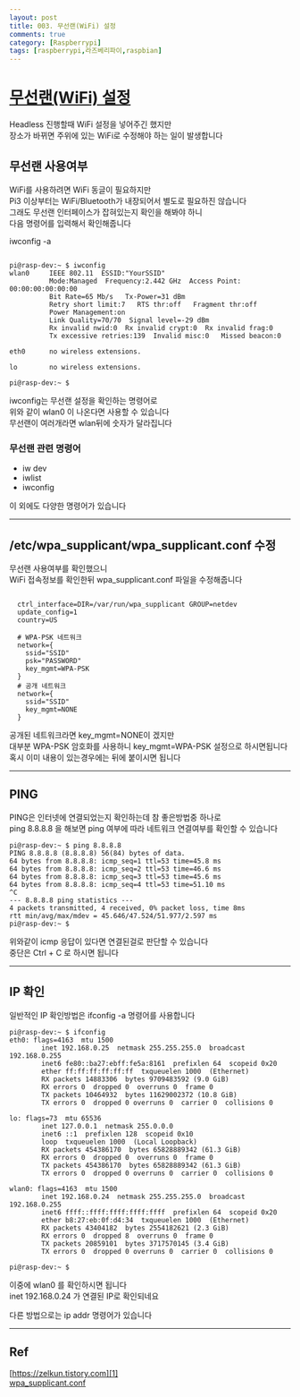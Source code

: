 ```yaml
---
layout: post
title: 003. 무선랜(WiFi) 설정
comments: true
category: [Raspberrypi]
tags: [raspberrypi,라즈베리파이,raspbian]
---
```


# [무선랜(WiFi) 설정][1]

Headless 진행할때 WiFi 설정을 넣어주긴 했지만  
장소가 바뀌면 주위에 있는 WiFi로 수정해야 하는 일이 발생합니다

## 무선랜 사용여부

WiFi를 사용하려면 WiFi 동글이 필요하지만  
Pi3 이상부터는 WiFi/Bluetooth가 내장되어서 별도로 필요하진 않습니다  
그래도 무선랜 인터페이스가 잡혀있는지 확인을 해봐야 하니  
다음 명령어를 입력해서 확인해줍니다  

iwconfig -a

<pre><code>
pi@rasp-dev:~ $ iwconfig
wlan0     IEEE 802.11  ESSID:"YourSSID"  
          Mode:Managed  Frequency:2.442 GHz  Access Point: 00:00:00:00:00:00   
          Bit Rate=65 Mb/s   Tx-Power=31 dBm   
          Retry short limit:7   RTS thr:off   Fragment thr:off
          Power Management:on
          Link Quality=70/70  Signal level=-29 dBm  
          Rx invalid nwid:0  Rx invalid crypt:0  Rx invalid frag:0
          Tx excessive retries:139  Invalid misc:0   Missed beacon:0

eth0      no wireless extensions.

lo        no wireless extensions.

pi@rasp-dev:~ $ 
</code></pre>

iwconfig는 무선랜 설정을 확인하는 명령어로  
위와 같이 wlan0 이 나온다면 사용할 수 있습니다  
무선랜이 여러개라면 wlan뒤에 숫자가 달라집니다

### 무선랜 관련 명령어

* iw dev
* iwlist 
* iwconfig  

이 외에도 다양한 명령어가 있습니다

---

## /etc/wpa_supplicant/wpa_supplicant.conf 수정

무선랜 사용여부를 확인했으니  
WiFi 접속정보를 확인한뒤 wpa_supplicant.conf 파일을 수정해줍니다

<pre><code>
  ctrl_interface=DIR=/var/run/wpa_supplicant GROUP=netdev
  update_config=1
  country=US
  
  # WPA-PSK 네트워크
  network={
    ssid="SSID"
    psk="PASSWORD"
    key_mgmt=WPA-PSK
  }
  # 공개 네트워크
  network={
    ssid="SSID"
    key_mgmt=NONE
  }
</code></pre>
공개된 네트워크라면 key_mgmt=NONE이 겠지만  
대부분 WPA-PSK 암호화를 사용하니 key_mgmt=WPA-PSK 설정으로 하시면됩니다  
혹시 이미 내용이 있는경우에는 뒤에 붙이시면 됩니다

---

## PING

PING은 인터넷에 연결되었는지 확인하는데 참 좋은방법중 하나로  
ping 8.8.8.8 을 해보면 ping 여부에 따라 네트워크 연결여부를 확인할 수 있습니다

<pre><code>pi@rasp-dev:~ $ ping 8.8.8.8
PING 8.8.8.8 (8.8.8.8) 56(84) bytes of data.
64 bytes from 8.8.8.8: icmp_seq=1 ttl=53 time=45.8 ms
64 bytes from 8.8.8.8: icmp_seq=2 ttl=53 time=46.6 ms
64 bytes from 8.8.8.8: icmp_seq=3 ttl=53 time=45.6 ms
64 bytes from 8.8.8.8: icmp_seq=4 ttl=53 time=51.10 ms
^C
--- 8.8.8.8 ping statistics ---
4 packets transmitted, 4 received, 0% packet loss, time 8ms
rtt min/avg/max/mdev = 45.646/47.524/51.977/2.597 ms
pi@rasp-dev:~ $ 
</code></pre>

위와같이 icmp 응답이 있다면 연결된걸로 판단할 수 있습니다  
중단은 Ctrl + C 로 하시면 됩니다

---

## IP 확인

일반적인 IP 확인방법은 ifconfig -a 명령어를 사용합니다

<pre><code>pi@rasp-dev:~ $ ifconfig
eth0: flags=4163<UP,BROADCAST,RUNNING,MULTICAST>  mtu 1500
        inet 192.168.0.25  netmask 255.255.255.0  broadcast 192.168.0.255
        inet6 fe80::ba27:ebff:fe5a:8161  prefixlen 64  scopeid 0x20<link>
        ether ff:ff:ff:ff:ff:ff  txqueuelen 1000  (Ethernet)
        RX packets 14883306  bytes 9709483592 (9.0 GiB)
        RX errors 0  dropped 0  overruns 0  frame 0
        TX packets 10464932  bytes 11629002372 (10.8 GiB)
        TX errors 0  dropped 0 overruns 0  carrier 0  collisions 0

lo: flags=73<UP,LOOPBACK,RUNNING>  mtu 65536
        inet 127.0.0.1  netmask 255.0.0.0
        inet6 ::1  prefixlen 128  scopeid 0x10<host>
        loop  txqueuelen 1000  (Local Loopback)
        RX packets 454386170  bytes 65828889342 (61.3 GiB)
        RX errors 0  dropped 0  overruns 0  frame 0
        TX packets 454386170  bytes 65828889342 (61.3 GiB)
        TX errors 0  dropped 0 overruns 0  carrier 0  collisions 0

wlan0: flags=4163<UP,BROADCAST,RUNNING,MULTICAST>  mtu 1500
        inet 192.168.0.24  netmask 255.255.255.0  broadcast 192.168.0.255
        inet6 ffff::ffff:ffff:ffff:ffff  prefixlen 64  scopeid 0x20<link>
        ether b8:27:eb:0f:d4:34  txqueuelen 1000  (Ethernet)
        RX packets 43404182  bytes 2554182621 (2.3 GiB)
        RX errors 0  dropped 8  overruns 0  frame 0
        TX packets 20859101  bytes 3717570145 (3.4 GiB)
        TX errors 0  dropped 0 overruns 0  carrier 0  collisions 0

pi@rasp-dev:~ $ 
</code></pre>

이중에 wlan0 를 확인하시면 됩니다  
inet 192.168.0.24 가 연결된 IP로 확인되네요

다른 방법으로는 ip addr 명령어가 있습니다

---

## Ref

[https://zelkun.tistory.com][1]   
[wpa_supplicant.conf][2]

[1]:https://zelkun.tistory.com/entry/018-Raspberry-Pi-라즈베리-파이-학교-WiFi-사용-설정-WPA-EAP-PEAP
[2]:https://w1.fi/cgit/hostap/plain/wpa_supplicant/wpa_supplicant.conf
